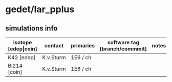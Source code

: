 # gedet/lar_pplus

## simulations info

| isotope \[edep\|coin\] | contact   | primaries | software tag \[branch/commmit\]  | notes            |
| ---------------------- | --------- | --------- | :------------------------------: | ---------------- |
|  K42 \[edep\]          | K.v.Sturm | 1E6 / ch  |                                  |                  |
|  Bi214 \[coin\]        | K.v.Sturm | 1E6 / ch  |                                  |                  |

